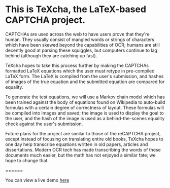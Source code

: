# This is TeXcha, the LaTeX-based CAPTCHA project.

CAPTCHAs are used across the web to have users prove that they're human. They
usually consist of mangled words or strings of characters which have been skewed
beyond the capabilities of OCR; humans are still decently good at parsing these
squiggles, but computers continue to lag behind (although they are catching up
fast).

TeXcha hopes to take this process further by making the CAPTCHAs formatted LaTeX
equations which the user must retype in pre-compiled LaTeX form. The LaTeX is
compiled from the user's submission, and hashes of images of the true equation 
and the submitted equation are compared for equality.

To generate the test equations, we will use a Markov chain model which has been 
trained against the body of equations found on Wikipedia to auto-build formulas
with a certain degree of correctness of layout. These formulas will be compiled
into images and saved; the image is used to display the goal to the user, and
the hash of the image is used as a behind-the-scenes equality check against the
user's submission.

Future plans for the project are similar to those of the reCAPTCHA project,
except instead of focusing on translating entire old books, TeXcha hopes to one
day help transcribe equations written in old papers, articles and dissertations.
Modern OCR tech has made transcribing the words of these documents much easier,
but the math has not enjoyed a similar fate; we hope to change that.

======

You can view a live demo [here](http://dbd.mit.edu/texcha/)